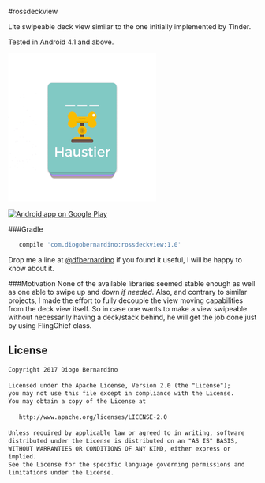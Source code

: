#rossdeckview

Lite swipeable deck view similar to the one initially implemented by Tinder. 

Tested in Android 4.1 and above.

![gif1][1]

<a href="https://play.google.com/store/apps/details?id=com.db.derdiedas"><img alt="Android app on Google Play" src="https://developer.android.com/images/brand/en_app_rgb_wo_45.png" />
</a>

###Gradle 
``` groovy
   compile 'com.diogobernardino:rossdeckview:1.0'
```

Drop me a line at [@dfbernardino][2] if you found it useful, I will be happy to know about it.

###Motivation
None of the available libraries seemed stable enough as well as one able to swipe up and down _if needed_.
Also, and contrary to similar projects, I made the effort to fully decouple the view moving capabilities from the deck view itself. So in case one wants to make a view swipeable without necessarily having a deck/stack behind, he will get the job done just by using FlingChief class.


License
-------

    Copyright 2017 Diogo Bernardino

    Licensed under the Apache License, Version 2.0 (the "License");
    you may not use this file except in compliance with the License.
    You may obtain a copy of the License at

       http://www.apache.org/licenses/LICENSE-2.0

    Unless required by applicable law or agreed to in writing, software
    distributed under the License is distributed on an "AS IS" BASIS,
    WITHOUT WARRANTIES OR CONDITIONS OF ANY KIND, either express or implied.
    See the License for the specific language governing permissions and
    limitations under the License.



[1]: ./art/derdiedas.gif
[2]: https://twitter.com/dfbernardino
